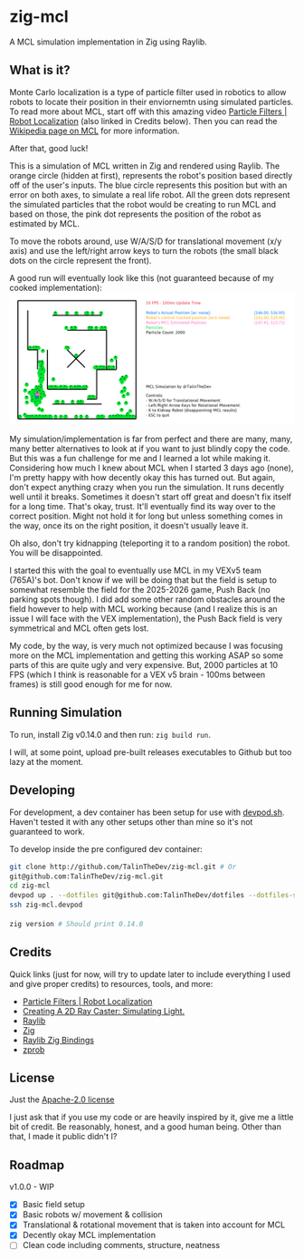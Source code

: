# zig-mcl

A MCL simulation implementation in Zig using Raylib.

## What is it?
Monte Carlo localization is a type of particle filter used in robotics to allow
robots to locate their position in their enviornemtn using simulated particles.
To read more about MCL, start off with this amazing video [Particle Filters |
Robot Localization](https://www.youtube.com/watch?v=ydC0mE0ZYSA) (also linked in
Credits below). Then you can read the [Wikipedia page on
MCL](https://en.wikipedia.org/wiki/Monte_Carlo_localization) for more
information.

After that, good luck!

This is a simulation of MCL written in Zig and rendered using Raylib. The orange
circle (hidden at first), represents the robot's position based directly off of
the user's inputs. The blue circle represents this position but with an error on
both axes, to simulate a real life robot. All the green dots represent the
simulated particles that the robot would be creating to run MCL and based on
those, the pink dot represents the position of the robot as estimated by MCL. 

To move the robots around, use W/A/S/D for translational movement (x/y axis) and
use the left/right arrow keys to turn the robots (the small black dots on the
circle represent the front).

A good run will eventually look like this (not guaranteed because of my cooked
implementation): 
![A screenshot of the simulation running](/latestRun.png)

My simulation/implementation is far from perfect and there are many, many, many
better alternatives to look at if you want to just blindly copy the code. But
this was a fun challenge for me and I learned a lot while making it. Considering
how much I knew about MCL when I started 3 days ago (none), I'm pretty happy
with how decently okay this has turned out. But again, don't expect anything
crazy when you run the simulation. It runs decently well until it breaks.
Sometimes it doesn't start off great and doesn't fix itself for a long time.
That's okay, trust. It'll eventually find its way over to the correct position.
Might not hold it for long but unless something comes in the way, once its on
the right position, it doesn't usually leave it.

Oh also, don't try kidnapping (teleporting it to a random position) the robot.
You will be disappointed.

I started this with the goal to eventually use MCL in my VEXv5 team (765A)'s
bot. Don't know if we will be doing that but the field is setup to somewhat
resemble the field for the 2025-2026 game, Push Back (no parking spots though).
I did add some other random obstacles around the field however to help with MCL
working because (and I realize this is an issue I will face with the VEX
implementation), the Push Back field is very symmetrical and MCL often gets
lost.

My code, by the way, is very much not optimized because I was focusing more on
the MCL implementation and getting this working ASAP so some parts of this are
quite ugly and very expensive. But, 2000 particles at 10 FPS (which I think is
reasonable for a VEX v5 brain - 100ms between frames) is still good enough for
me for now.

## Running Simulation
To run, install Zig v0.14.0 and then run: `zig build run`.

I will, at some point, upload pre-built releases executables to Github but too
lazy at the moment.

## Developing
For development, a dev container has been setup for use with
[devpod.sh](devpod.sh). Haven't tested it with any other setups other than mine
so it's not guaranteed to work.

To develop inside the pre configured dev container:
```bash
git clone http://github.com/TalinTheDev/zig-mcl.git # Or
git@github.com:TalinTheDev/zig-mcl.git
cd zig-mcl
devpod up . --dotfiles git@github.com:TalinTheDev/dotfiles --dotfiles-script setup --dotfiles-script-env "MODE=c"
ssh zig-mcl.devpod

zig version # Should print 0.14.0
```

## Credits
Quick links (just for now, will try to update later to include everything I used
and give proper credits) to resources, tools, and more:
- [Particle Filters | Robot
  Localization](https://www.youtube.com/watch?v=ydC0mE0ZYSA)
- [Creating A 2D Ray Caster: Simulating
  Light.](https://medium.com/@apoorvaencoder/creating-a-2d-ray-caster-simulating-light-3ea150ce3435)
- [Raylib](https://www.raylib.com/)
- [Zig](https://ziglang.org/)
- [Raylib Zig Bindings](https://github.com/Not-Nik/raylib-zig)
- [zprob](https://github.com/pblischak/zprob)

## License
Just the [Apache-2.0 license](https://www.apache.org/licenses/LICENSE-2.0.txt)

I just ask that if you use my code or are heavily inspired by it, give me a
little bit of credit. Be reasonably, honest, and a good human being. Other than
that, I made it public didn't I?

## Roadmap

v1.0.0 - WIP
- [x] Basic field setup
- [x] Basic robots w/ movement & collision
- [x] Translational & rotational movement that is taken into account for MCL
- [x] Decently okay MCL implementation
- [ ] Clean code including comments, structure, neatness
